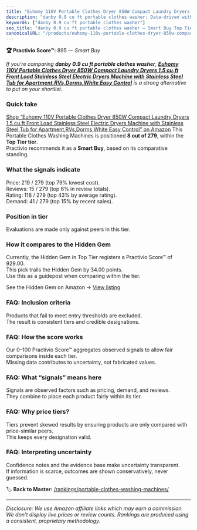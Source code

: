 ```yaml
---
title: "Euhomy 110V Portable Clothes Dryer 850W Compact Laundry Dryers 1.5 cu.ft Front Load Stainless Steel Electric Dryers Machine with Stainless Steel Tub for Apartment,RVs,Dorms,White Easy Control"
description: "danby 0.9 cu ft portable clothes washer: Data-driven within Top Tier ranking using the Practivio Score™. Positioned by quality, value, demand, findability, mom…"
keywords: ["danby 0.9 cu ft portable clothes washer"]
seo_title: "danby 0.9 cu ft portable clothes washer — Smart Buy Top Tier (2025)"
canonicalURL: "/products/euhomy-110v-portable-clothes-dryer-850w-compact-laundry-dryers-15-cuft-front-load-stainless-steel-electric-dryers-machine-with-stainless-steel-tub-for-apartmentrvsdormswhite-easy-control-B0C84L96D2/"
---
```


**🏆 Practivio Score™:** 895 — _Smart Buy_


*If you're comparing **danby 0.9 cu ft portable clothes washer**, **[Euhomy 110V Portable Clothes Dryer 850W Compact Laundry Dryers 1.5 cu.ft Front Load Stainless Steel Electric Dryers Machine with Stainless Steel Tub for Apartment,RVs,Dorms,White Easy Control](https://www.amazon.com/dp/B0C84L96D2?tag=practivio-20)** is a strong alternative to put on your shortlist.*
### Quick take
[Shop “Euhomy 110V Portable Clothes Dryer 850W Compact Laundry Dryers 1.5 cu.ft Front Load Stainless Steel Electric Dryers Machine with Stainless Steel Tub for Apartment,RVs,Dorms,White Easy Control” on Amazon](https://www.amazon.com/dp/B0C84L96D2?tag=practivio-20)
This Portable Clothes Washing Machines is positioned **8 out of 279**, within the **Top Tier tier**.  
Practivio recommends it as a **Smart Buy**, based on its comparative standing.

### What the signals indicate
Price: 219 / 279 (top 79% lowest cost).  
Reviews: 15 / 279 (top 6% in review totals).  
Rating: 118 / 279 (top 43% by average rating).  
Demand: 41 / 279 (top 15% by recent sales).

### Position in tier
Evaluations are made only against peers in this tier.

### How it compares to the Hidden Gem
Currently, the Hidden Gem in Top Tier registers a Practivio Score™ of 929.00.  
This pick trails the Hidden Gem by 34.00 points.  
Use this as a guidepost when comparing within the tier.  

See the Hidden Gem on Amazon → [View listing](https://www.amazon.com/dp/B08B4L4CGG?tag=practivio-20)

### FAQ: Inclusion criteria
Products that fail to meet entry thresholds are excluded.  
The result is consistent tiers and credible designations.

### FAQ: How the score works
Our 0–100 Practivio Score™ aggregates observed signals to allow fair comparisons inside each tier.  
Missing data contributes to uncertainty, not fabricated values.

### FAQ: What “signals” means here
Signals are observed factors such as pricing, demand, and reviews.  
They combine to place each product fairly within its tier.

### FAQ: Why price tiers?
Tiers prevent skewed results by ensuring products are only compared with price-similar peers.  
This keeps every designation valid.

### FAQ: Interpreting uncertainty
Confidence notes and the evidence base make uncertainty transparent.  
If information is scarce, outcomes are shown conservatively, never guessed.


🏷️ **Back to Master:** [/rankings/portable-clothes-washing-machines/](/rankings/portable-clothes-washing-machines/)

---
_Disclosure: We use Amazon affiliate links which may earn a commission. We don’t display live prices or review counts. Rankings are produced using a consistent, proprietary methodology._
